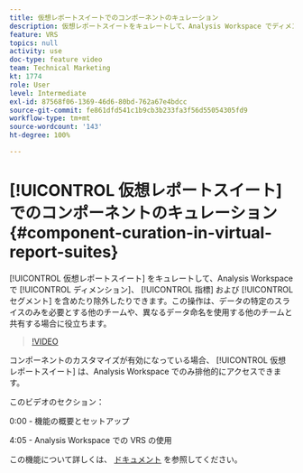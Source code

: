 ```yaml
---
title: 仮想レポートスイートでのコンポーネントのキュレーション
description: 仮想レポートスイートをキュレートして、Analysis Workspace でディメンション、指標およびセグメントを含めたり除外したりできます。これは、データの特定のスライスのみを必要とする他のチームや、異なるデータ命名を使用する他のチームと共有する場合に役立ちます。
feature: VRS
topics: null
activity: use
doc-type: feature video
team: Technical Marketing
kt: 1774
role: User
level: Intermediate
exl-id: 87568f06-1369-46d6-80bd-762a67e4bdcc
source-git-commit: fe861dfd541c1b9cb3b233fa3f56d55054305fd9
workflow-type: tm+mt
source-wordcount: '143'
ht-degree: 100%

---
```


# [!UICONTROL 仮想レポートスイート] でのコンポーネントのキュレーション {#component-curation-in-virtual-report-suites}

[!UICONTROL 仮想レポートスイート] をキュレートして、Analysis Workspace で [!UICONTROL ディメンション]、 [!UICONTROL 指標] および [!UICONTROL セグメント] を含めたり除外したりできます。この操作は、データの特定のスライスのみを必要とする他のチームや、異なるデータ命名を使用する他のチームと共有する場合に役立ちます。

>[!VIDEO](https://video.tv.adobe.com/v/23544/?quality=12)

コンポーネントのカスタマイズが有効になっている場合、 [!UICONTROL 仮想レポートスイート] は、Analysis Workspace でのみ排他的にアクセスできます。

このビデオのセクション：

0:00 - 機能の概要とセットアップ

4:05 - Analysis Workspace での VRS の使用

この機能について詳しくは、 [ドキュメント](https://experienceleague.adobe.com/docs/analytics/components/virtual-report-suites/vrs-components.html?lang=ja) を参照してください。
